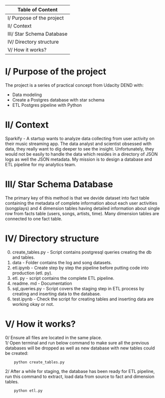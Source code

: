 | Table of Content |
| --- |
| I/ Purpose of the project |
| II/ Context |
| III/ Star Schema Database |
| IV/ Directory structure |
| V/ How it works? |


# I/ Purpose of the project

The project is a series of practical concept from Udacity DEND with:
* Data modeling  
* Create a Postgres database with star schema  
* ETL Postgres pipeline with Python  


# II/ Context
Sparkify - A startup wants to analyze data collecting from user activity on their music streaming app. The data analyst and scientist obsessed with data, they really want to dig deeper to see the insight. Unfortunately, they would not be easily to handle the data which resides in a directory of JSON logs as well the JSON metadata. My mission is to design a database and ETL pipeline for my analytics team.  


# III/ Star Schema Database
The primary key of this method is that we devide dataset into fact table containing the metadata of complete information about each user activities (songplays) and 4 dimension tables having detailed information about single row from facts table (users, songs, artists, time). Many dimension tables are connected to one fact table.  


# IV/ Directory structure
0. create_tables.py - Script contains postgresql queries creating the db and tables.
1. data - Folder contains the log and song datasets.  
2. etl.ipynb - Create step by step the pipeline before putting code into production (etl. py).  
3. etl. py - script contains the complete ETL pipeline.  
4. readme. md - Documentation  
5. sql_queries.py - Script covers the staging step in ETL process by creating and inserting data to the database.  
6. test.ipynb - Check the script for creating tables and inserting data are working okay or not.  


# V/ How it works?
0/ Ensure all files are located in the same place.    
1/ Open terminal and run below command to make sure all the previous databases will be dropped as well as new database with new tables could be created:  
```
    python create_tables.py
```

2/ After a while for staging, the database has been ready for ETL pipeline, run this command to extract, load data from source to fact and dimension tables.  

```
    python etl.py
```
